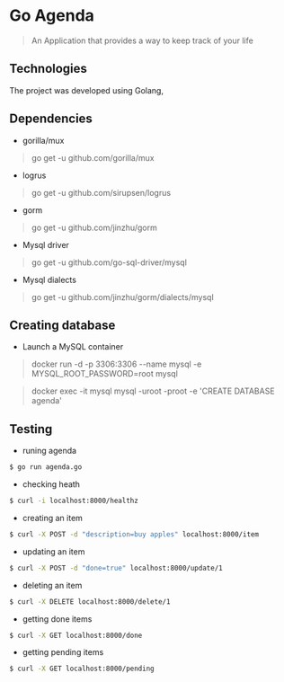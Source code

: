 # Go Agenda
>An Application that provides a way to keep track of your life

## Technologies
The project was developed using Golang,

## Dependencies
* gorilla/mux
> go get -u github.com/gorilla/mux

* logrus
> go get -u github.com/sirupsen/logrus

* gorm
> go get -u github.com/jinzhu/gorm

* Mysql driver
> go get -u github.com/go-sql-driver/mysql

* Mysql dialects
> go get -u github.com/jinzhu/gorm/dialects/mysql

## Creating database
* Launch a MySQL container  
> docker run -d -p 3306:3306 --name mysql -e MYSQL_ROOT_PASSWORD=root mysql

> docker exec -it mysql mysql -uroot -proot -e 'CREATE DATABASE agenda'

## Testing

* runing agenda
```bash
$ go run agenda.go
```

* checking heath
```bash
$ curl -i localhost:8000/healthz
```

* creating an item
```bash
$ curl -X POST -d "description=buy apples" localhost:8000/item
```

* updating an item
```bash
$ curl -X POST -d "done=true" localhost:8000/update/1
```

* deleting an item
```bash
$ curl -X DELETE localhost:8000/delete/1
```

* getting done items
```bash
$ curl -X GET localhost:8000/done
```

* getting pending items
```bash
$ curl -X GET localhost:8000/pending
```